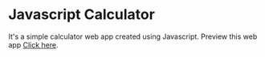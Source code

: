 # Javascript Calculator
It's a simple calculator web app created using Javascript. Preview this web app [Click here](https://javascript-calculator-simple.netlify.app/). 